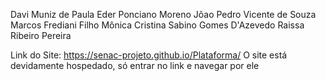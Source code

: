 Davi Muniz de Paula
Eder Ponciano Moreno
Jõao Pedro Vicente de Souza
Marcos Frediani Filho
Mônica Cristina Sabino Gomes D'Azevedo
Raissa Ribeiro Pereira

Link do Site: https://senac-projeto.github.io/Plataforma/
O site está devidamente hospedado, só entrar no link e navegar por ele 

